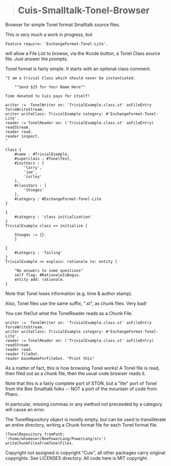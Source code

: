 ># Cuis-Smalltalk-Tonel-Browser
Browser for simple Tonel format Smalltalk source files.

This is very much a work in progress, but
````Smalltalk
Feature require: 'ExchangeFormat-Tonel-Lite'.
````
will allow a File List to browse, via the #code button, 
a Tonel Class source file.  Just answer the prompts.

Tonel format is fairly simple.  It starts with an optional class comment.
````
"I am a trivial Class which should never be instantiated.

	""Send $25 for Your Name Here""
	
Time donated to Cuis pays for itself!

writer :=  TonelWriter on: 'TrivialExample.class.st' asFileEntry forceWriteStream.
writer writeClass: TrivialExample category: #'ExchangeFormat-Tonel-Lite'.
reader := TonelReader on: ('TrivialExample.class.st' asFileEntry) readStream.
reader read.
reader inspect.
"

Class {
	#name : #TrivialExample,
	#superclass : #TonelTest,
	#instVars : [
		'larry',
		'joe',
		'curley'
	],
	#classVars : [
		'Stooges'
	],
	#category : #ExchangeFormat-Tonel-Lite
}

{
	#category : 'class initialization'
}
TrivialExample class >> initialize [

	Stooges := {}.
	]

{
	#category : 'failing'
}
TrivialExample >> explain: rationale to: entity [

	"No answers to some questions"
	self flag: #RationaleIsBogus.
	entity add: rationale.
]
````

Note that Tonel loses information (e.g. time & author stamp).

Also, Tonel files use the same suffix, ".st", as chunk files.  Very bad!

You can fileOut what the TonelReader reads as a Chunk File.
````Smalltalk
writer :=  TonelWriter on: 'TrivialExample.class.st' asFileEntry forceWriteStream.
writer writeClass: TrivialExample category: #'ExchangeFormat-Tonel-Lite'.
reader := TonelReader on: ('TrivialExample.class.st' asFileEntry) readStream.
reader read.
reader fileOut.
reader baseNameForFileOut. "Print this"
````

As a matter of fact, this is how browsing Tonel works!  A Tonel file
is read, then filed out as a chunk file, then the usual code
browser reads it.

Note that this is a fairly complete port of STON,
but a "lite" port of Tonel from the Bee Smalltalk folks --
NOT a port of the mountain of code from Pharo.  

In particular, missing commas or any method not
preceeded by a category will cause an error.

The TonelRepository object is mostly empty, but can be used to transliterate an
entire directory, writing a Chunk format file for each Tonel format file.
````smalltalk
(TonelRepository fromPath: '/home/whomever/BeePowerLang/PowerLang/src') writeChunkFilesFromTonelFiles.
````

Copyright not assigned is copyright "Cuis",
all other packages carry original copyrights.
See LICENSES directory.
All code here is MIT copyright.
